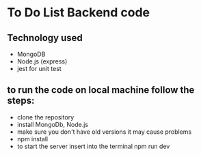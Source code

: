 # To Do List Backend code

## Technology used

- MongoDB
- Node.js (express)
- jest for unit test
  
## to run the code on local machine follow the steps:

- clone the repository
- install MongoDb, Node.js
- make sure you don't have old versions it may cause problems
- npm install
- to start the server insert into the terminal npm run dev
